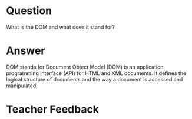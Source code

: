 # Question
What is the DOM and what does it stand for?

# Answer
DOM stands for Document Object Model (DOM) is an application programming interface (API) for HTML and XML documents. It defines the logical structure of documents and the way a document is accessed and manipulated.

# Teacher Feedback